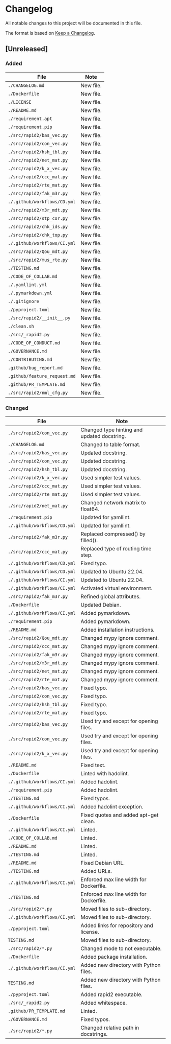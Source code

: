 # Changelog

All notable changes to this project will be documented in this file.

The format is based on [Keep a Changelog](https://keepachangelog.com/en/1.1.0).

## [Unreleased]

### Added

| File                         | Note |
| ----                         | ---- |
| `./CHANGELOG.md`             | New file. |
| `./Dockerfile`               | New file. |
| `./LICENSE`                  | New file. |
| `./README.md`                | New file. |
| `./requirement.apt`          | New file. |
| `./requirement.pip`          | New file. |
| `./src/rapid2/bas_vec.py`    | New file. |
| `./src/rapid2/con_vec.py`    | New file. |
| `./src/rapid2/hsh_tbl.py`    | New file. |
| `./src/rapid2/net_mat.py`    | New file. |
| `./src/rapid2/k_x_vec.py`    | New file. |
| `./src/rapid2/ccc_mat.py`    | New file. |
| `./src/rapid2/rte_mat.py`    | New file. |
| `./src/rapid2/fak_m3r.py`    | New file. |
| `./.github/workflows/CD.yml` | New file. |
| `./src/rapid2/m3r_mdt.py`    | New file. |
| `./src/rapid2/stp_cor.py`    | New file. |
| `./src/rapid2/chk_ids.py`    | New file. |
| `./src/rapid2/chk_top.py`    | New file. |
| `./.github/workflows/CI.yml` | New file. |
| `./src/rapid2/Qou_mdt.py`    | New file. |
| `./src/rapid2/mus_rte.py`    | New file. |
| `./TESTING.md`               | New file. |
| `./CODE_OF_COLLAB.md`        | New file. |
| `./.yamllint.yml`            | New file. |
| `./.pymarkdown.yml`          | New file. |
| `./.gitignore`               | New file. |
| `./pyproject.toml`           | New file. |
| `./src/rapid2/__init__.py`   | New file. |
| `./clean.sh`                 | New file. |
| `./src/_rapid2.py`           | New file. |
| `./CODE_OF_CONDUCT.md`       | New file. |
| `./GOVERNANCE.md`            | New file. |
| `./CONTRIBUTING.md`          | New file. |
| `.github/bug_report.md`      | New file. |
| `.github/feature_request.md` | New file. |
| `.github/PR_TEMPLATE.md`     | New file. |
| `./src/rapid2/nml_cfg.py`    | New file. |

### Changed

| File                         | Note |
| ----                         | ---- |
| `./src/rapid2/con_vec.py`    | Changed type hinting and updated docstring. |
| `./CHANGELOG.md`             | Changed to table format. |
| `./src/rapid2/bas_vec.py`    | Updated docstring. |
| `./src/rapid2/con_vec.py`    | Updated docstring. |
| `./src/rapid2/hsh_tbl.py`    | Updated docstring. |
| `./src/rapid2/k_x_vec.py`    | Used simpler test values. |
| `./src/rapid2/ccc_mat.py`    | Used simpler test values. |
| `./src/rapid2/rte_mat.py`    | Used simpler test values. |
| `./src/rapid2/net_mat.py`    | Changed network matrix to float64. |
| `./requirement.pip`          | Updated for yamllint. |
| `./.github/workflows/CD.yml` | Updated for yamllint. |
| `./src/rapid2/fak_m3r.py`    | Replaced compressed() by filled(). |
| `./src/rapid2/ccc_mat.py`    | Replaced type of routing time step. |
| `./.github/workflows/CD.yml` | Fixed typo. |
| `./.github/workflows/CD.yml` | Updated to Ubuntu 22.04. |
| `./.github/workflows/CI.yml` | Updated to Ubuntu 22.04. |
| `./.github/workflows/CI.yml` | Activated virtual environment. |
| `./src/rapid2/fak_m3r.py`    | Refined global attributes. |
| `./Dockerfile`               | Updated Debian. |
| `./.github/workflows/CI.yml` | Added pymarkdown. |
| `./requirement.pip`          | Added pymarkdown. |
| `./README.md`                | Added installation instructions. |
| `./src/rapid2/Qou_mdt.py`    | Changed mypy ignore comment. |
| `./src/rapid2/ccc_mat.py`    | Changed mypy ignore comment. |
| `./src/rapid2/fak_m3r.py`    | Changed mypy ignore comment. |
| `./src/rapid2/m3r_mdt.py`    | Changed mypy ignore comment. |
| `./src/rapid2/net_mat.py`    | Changed mypy ignore comment. |
| `./src/rapid2/rte_mat.py`    | Changed mypy ignore comment. |
| `./src/rapid2/bas_vec.py`    | Fixed typo. |
| `./src/rapid2/con_vec.py`    | Fixed typo. |
| `./src/rapid2/hsh_tbl.py`    | Fixed typo. |
| `./src/rapid2/rte_mat.py`    | Fixed typo. |
| `./src/rapid2/bas_vec.py`    | Used try and except for opening files. |
| `./src/rapid2/con_vec.py`    | Used try and except for opening files. |
| `./src/rapid2/k_x_vec.py`    | Used try and except for opening files. |
| `./README.md`                | Fixed text. |
| `./Dockerfile`               | Linted with hadolint. |
| `./.github/workflows/CI.yml` | Added hadolint. |
| `./requirement.pip`          | Added hadolint. |
| `./TESTING.md`               | Fixed typos. |
| `./.github/workflows/CI.yml` | Added hadolint exception. |
| `./Dockerfile`               | Fixed quotes and added apt-get clean. |
| `./.github/workflows/CI.yml` | Linted. |
| `./CODE_OF_COLLAB.md`        | Linted. |
| `./README.md`                | Linted. |
| `./TESTING.md`               | Linted. |
| `./README.md`                | Fixed Debian URL. |
| `./TESTING.md`               | Added URLs. |
| `./.github/workflows/CI.yml` | Enforced max line width for Dockerfile. |
| `./TESTING.md`               | Enforced max line width for Dockerfile. |
| `./src/rapid2/*.py`          | Moved files to sub-directory. |
| `./.github/workflows/CI.yml` | Moved files to sub-directory. |
| `./pyproject.toml`           | Added links for repository and license. |
| `TESTING.md`                 | Moved files to sub-directory. |
| `./src/rapid2/*.py`          | Changed mode to not executable. |
| `./Dockerfile`               | Added package installation. |
| `./.github/workflows/CI.yml` | Added new directory with Python files. |
| `TESTING.md`                 | Added new directory with Python files. |
| `./pyproject.toml`           | Added rapid2 executable. |
| `./src/_rapid2.py`           | Added whitespace. |
| `.github/PR_TEMPLATE.md`     | Linted. |
| `./GOVERNANCE.md`            | Fixed typos. |
| `./src/rapid2/*.py`          | Changed relative path in docstrings. |
